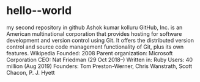 # hello--world
my second repository in github
Ashok kumar kolluru 
GitHub, Inc. is an American multinational corporation that provides hosting for software development and version control using Git. It offers the distributed version control and source code management functionality of Git, plus its own features. Wikipedia
Founded: 2008
Parent organization: Microsoft Corporation
CEO: Nat Friedman (29 Oct 2018–)
Written in: Ruby
Users: 40 million (Aug 2019)
Founders: Tom Preston-Werner, Chris Wanstrath, Scott Chacon, P. J. Hyett

